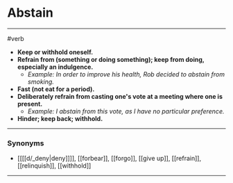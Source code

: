 # Abstain
---
#verb
- **Keep or withhold oneself.**
- **Refrain from (something or doing something); keep from doing, especially an indulgence.**
	- _Example: In order to improve his health, Rob decided to abstain from smoking._
- **Fast (not eat for a period).**
- **Deliberately refrain from casting one's vote at a meeting where one is present.**
	- _Example: I abstain from this vote, as I have no particular preference._
- **Hinder; keep back; withhold.**
---
### Synonyms
- [[[[d/_deny|deny]]]], [[forbear]], [[forgo]], [[give up]], [[refrain]], [[relinquish]], [[withhold]]
---
